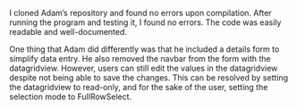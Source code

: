 I cloned Adam’s repository and found no errors upon compilation. After running the program and testing it, I found no errors. The code was easily readable and well-documented.

One thing that Adam did differently was that he included a details form to simplify data entry. He also removed the navbar from the form with the datagridview. However, users can still edit the values in the datagridview despite not being able to save the changes. This can be resolved by setting the datagridview to read-only, and for the sake of the user, setting the selection mode to FullRowSelect.
